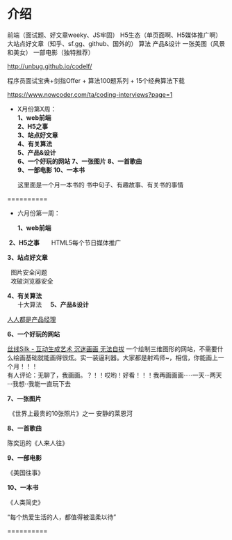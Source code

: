 
# 介绍

前端（面试题、好文章weeky、JS牢固）
H5生态（单页面啊、H5媒体推广啊）
大站点好文章（知乎、sf.gg、github、国外的）
算法
产品&设计
一张美图（风景和美女）
一部电影（独特推荐）

http://unbug.github.io/codelf/

程序员面试宝典+剑指Offer + 算法100题系列 + 15个经典算法下载

https://www.nowcoder.com/ta/coding-interviews?page=1

* X月份第X周：  
  __1、web前端__  
  __2、H5之事__  
  __3、站点好文章__  
  __4、有关算法__   
  __5、产品&设计__  
  __6、一个好玩的网站__ 
  __7、一张图片__
  __8、一首歌曲__  
  __9、一部电影__
  __10、一本书__    

  这里面是一个月一本书的
   书中句子、有趣故事、有关书的事情

==========

* 六月份第一周：  

  __1、web前端__  
    
 
  __2、H5之事__  
   
   HTML5每个节日媒体推广
 
  __3、站点好文章__ 

   图片安全问题  
   攻破浏览器安全 

  __4、有关算法__   
    
   十大算法
   
   __5、产品&设计__ 
  

   [人人都是产品经理](http://www.woshipm.com)  

  __6、一个好玩的网站__
  
  ![]()  
  [丝线Silk - 互动生成艺术 沉迷画画 无法自拔](http://weavesilk.com)
  一个绘制三维图形的网站，不需要什么绘画基础就能画得很炫。实一装逼利器。大家都是射鸡师~，相信，你能画上一个月！！！  
  有人评论：无聊了，我画画。？！！哎哟！好看！！！我再画画画·····一天···两天···我想··我能一直玩下去  

  __7、一张图片__   

   ![]()
  《世界上最贵的10张照片》之一 安静的莱恩河

  __8、一首歌曲__  

  陈奕迅的《人来人往》 

  __9、一部电影__   

  《美国往事》  

  __10、一本书__ 

   《人类简史》  

  “每个热爱生活的人，都值得被温柔以待”



==========


